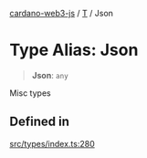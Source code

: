 [cardano-web3-js](../../../index.md) / [T](../index.md) / Json

# Type Alias: Json

> **Json**: `any`

Misc types

## Defined in

[src/types/index.ts:280](https://github.com/xray-network/cardano-web3-js/blob/c2cd49478a527b9b57b4028f4ad7add1c4bff5b8/src/types/index.ts#L280)
